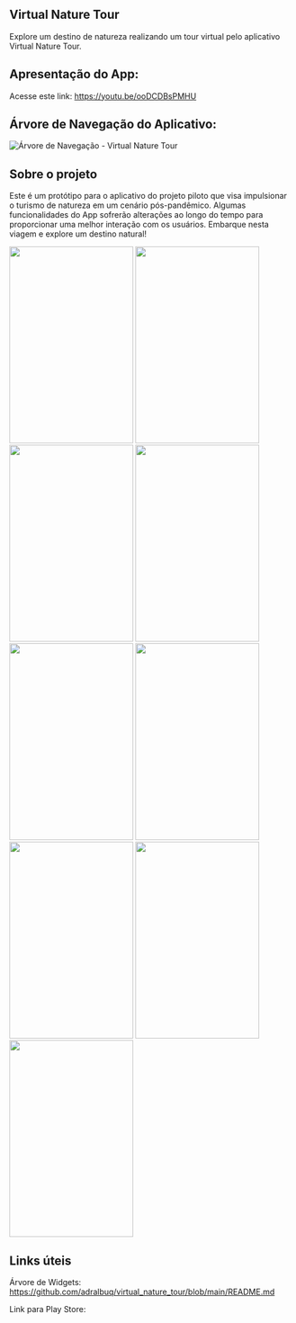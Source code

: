 ## Virtual Nature Tour
Explore um destino de natureza realizando um tour virtual pelo aplicativo Virtual Nature Tour.

## Apresentação do App:
Acesse este link: https://youtu.be/ooDCDBsPMHU

## Árvore de Navegação do Aplicativo:

![Árvore de Navegação - Virtual Nature Tour](https://user-images.githubusercontent.com/102529232/178167926-90f847ad-6ea1-4383-aa64-2f5c56ea1c6e.png)

## Sobre o projeto

Este é um protótipo para o aplicativo do projeto piloto que visa impulsionar o turismo de natureza em um cenário pós-pandêmico. Algumas funcionalidades do App sofrerão alterações ao longo do tempo para proporcionar uma melhor interação com os usuários. Embarque nesta viagem e explore um destino natural!

<div style="display: inline-block">
<img src="https://user-images.githubusercontent.com/102529232/178161265-3ce8bf9e-f8e6-49af-818a-15429cba9201.gif" width="220" height="350"/> 
<img src="https://user-images.githubusercontent.com/102529232/178161447-473c61c9-532d-497b-b072-73eb3c211812.gif" width="220" height="350"/>
<img src="https://user-images.githubusercontent.com/102529232/178164591-5415921d-d54b-427c-9a7f-56cecaa89a4d.gif" width="220" height="350"/>
<img src="https://user-images.githubusercontent.com/102529232/178164602-858b5613-5c64-4771-ae4c-8c3d75ddefad.gif" width="220" height="350"/>
<img src="https://user-images.githubusercontent.com/102529232/178164610-8841e81e-709d-464c-8e1f-305f6014c00c.gif" width="220" height="350"/>
<img src="https://user-images.githubusercontent.com/102529232/178164621-6fe556f7-b996-4b66-ba77-bf291018c17c.gif" width="220" height="350"/>
<img src="https://user-images.githubusercontent.com/102529232/178164627-87f1ede8-086c-41f9-bc0b-dcc864b6d87b.gif" width="220" height="350"/>
<img src="https://user-images.githubusercontent.com/102529232/178164630-8e709805-0d54-42ef-8cb0-41aa2f72edba.gif" width="220" height="350"/>
<img src="https://user-images.githubusercontent.com/102529232/178167694-10da894c-1bbd-44fa-a69b-f92ae30583b5.gif" width="220" height="350"/>
</div>

## Links úteis

Árvore de Widgets: https://github.com/adralbuq/virtual_nature_tour/blob/main/README.md

Link para Play Store:
